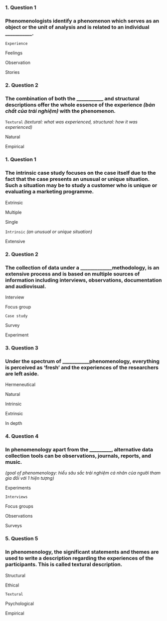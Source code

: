 ### 1. Question 1
### Phenomenologists identify a phenomenon which serves as an object or the unit of analysis and is related to an individual ___________.


``Experience``



Feelings



Observation



Stories



### 2. Question 2
### The combination of both the ___________ and structural descriptions offer the whole essence of the experience _(bản chất của trải nghiệm)_ with the phenomenon. 


``Textural``
_(textural: what was experienced, structural: how it was experienced)_


Natural



Empirical




### 1. Question 1
### The intrinsic case study focuses on the case itself due to the fact that the case presents an unusual or unique situation. Such a situation may be to study a customer who is unique or evaluating a marketing programme. 


Extrinsic



Multiple



Single



``Intrinsic``
_(an unusual or unique situation)_


Extensive


 


### 2. Question 2
### The collection of data under a _____________methodology, is an extensive process and is based on multiple sources of information including interviews, observations, documentation and audiovisual. 


Interview



Focus group



``Case study``



Survey



Experiment




### 3. Question 3
### Under the spectrum of ___________phenomenology, everything is perceived as ‘fresh’ and the experiences of the researchers are left aside.


Hermeneutical 



Natural



Intrinsic



Extrinsic



In depth



### 4. Question 4
### In phenomenology apart from the _________, alternative data collection tools can be observations, journals, reports, and music. 
_(goal of phenomenology: hiểu sâu sắc trải nghiệm cá nhân của người tham gia đối với 1 hiện tượng)_

Experiments



``Interviews``



Focus groups



Observations



Surveys




### 5. Question 5
### In phenomenology, the significant statements and themes are used to write a description regarding the experiences of the participants. This is called textural description.


Structural



Ethical



``Textural``



Psychological



Empirical




